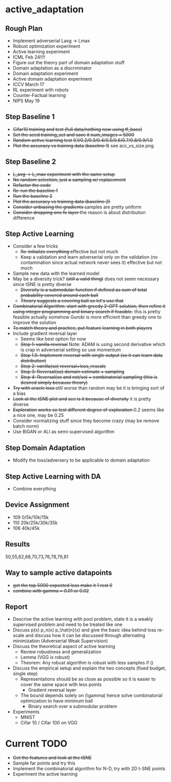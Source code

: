# active_adaptation
## Rough Plan
- Implement adverserial Lavg -> Lmax
- Robust optimization experiment
- Active learning experiment
- ICML Feb 24!!!!
- Figure out the theory part of domain adaptation stuff
- Domain adaptation as a discriminator
- Domain adaptation experiment
- Active domain adaptation experiment
- ICCV March 17
- RL experiment with robots
- Counter-Factual learning
- NIPS May 19

## Step Baseline 1
- <del>Cifar10 training and test (full data/nothing new using tf_base)</del>
- <del>Set the seed training_set and save it num_images = 5000</del>
- <del>Random active learning test 0.1/0.2/0.3/0.4/0.5/0.6/0.7/0.8/0.9/1.0</del>
- <del>Plot the accuracy vs training data (baseline 1)</del> see acc_vs_size.png

## Step Baseline 2
- <del>L_avg -> L_max experiment with the same setup </del>
- <del>No random selection, just a sampling w/ replacement </del>
- <del>Refactor the code</del>
- <del>Re-run the baseline 1</del>
- <del> Run the baseline 2 </del>
- <del> Plot the accuracy vs training data (baseline 2) </del>
- <del> Consider unbiasing the gradients </del> samples are pretty uniform
- <del> Consider dropping one fc layer </del> the reason is about distribution difference

## Step Active Learning
- Consider a few tricks
    - <del> Re-initialize everything </del> effective but not much
    - <dek> Keep a validation and learn adverserial only on the validation (no contamination since actual network never sees it) </del> effective but not much
- Sample new data with the learned model
- May be a diversity trick? <del>(still a valid thing)</del> does not seem necessary since tSNE is pretty diverse
    - <del>Diversity is a submodular function if defined as sum of total probability covered around each ball</del>
    - <del>Theory suggests a covering ball so let's use that</del>
- <del>Combinatorial Algorithm: start with greedy 2-OPT solution, then refine it using integer programming and binary search if feasible.</del> this is pretty feasible actually somehow Gurobi is more efficient than greedy one to improve the solution
- <del>To match theory and practice, put feature learning in both players</del>
- Include gradient reversal layer
    - Seems like best option for now
    - <del>Step 1: vanilla reversal</del> Note: ADAM is using second derivative which is crap in adverserial setting so use momentum 
    - <del>Step 1.5: Implement reversal with single output (so it can learn data distribution) </del>
    - <del>Step 2: vanilla(so) reversal+loss_rescale </del>
    - <del>Step 3: Reversal(so) domain estimate + sampling </del>
    - <del>Step 4: Reversal(so and not/so) + combinatorial sampling (this is desired simply because theory) </del>
- <del> Try with oracle loss </del> still worse than random may be it is bringing sort of a bias
- <del> Look at the tSNE plot and see is it because of diversity</del> it is pretty diverse
- <del> Exploration works so test different degree of exploration </del> 0.2 seems like a nice one, may be 0.25
- Consider normalizing stuff since they become crazy (may be remove batch norm)
- Use BiGAN or ALI as semi-supervised algorithm


## Step Domain Adaptation
- Modify the loss/adversery to be applicable to domain adaptation

## Step Active Learning with DA
- Combine everything

## Device Assignment
- 109 0/5k/10k/15k
- 110 20k/25k/30k/35k
- 106 40k/45k

## Results
50,55,62,68,70,73,76,78,79,81

## Way to sample active datapoints
- <del>get the top 5000 expected loss make it 1 rest 0</del>
- <del>combine with gamma = 0.01 or 0.02</del>

## Report
- Descrive the active learning with pool problem, state it is a weakly supervised problem and need to be treated like one
- Discuss p(x) p_n(x) p_\hat{n}(x) and give the basic idea behind loss re-scale and discuss how it can be discussed through alternating minimization (Adverserial Weak Supervision)
- Discuss the theoretical aspect of active learning
    - Review robustness and generalization
    - Lemma (VGG is robust)
    - Theorem: Any robust algorithm is robust with less samples if ()
- Discuss the empirical setup and explain the two concepts (fixed budget, single step)
    - Representations should be as close as possible so it is easier to cover the same space with less points
        - Gradient reversal layer
    - The bound depends solely on (\gamma) hence solve combinatorial optimization to have minimum ball
        - Binary search over a submodular problem
- Experiments
    - MNIST
    - Cifar 10 / Cifar 100 on VGG


# Current TODO

- <del>Get the features and look at the tSNE </del>
- Sample far points and try this
- Implement the combinatorial algorithm for N-D, try with 2D t-SNE points
- Experiment the active learning
